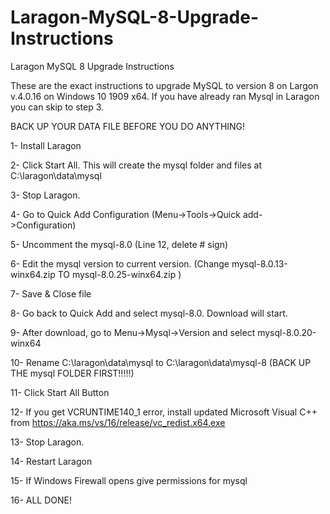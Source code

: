 # Laragon-MySQL-8-Upgrade-Instructions
Laragon MySQL 8 Upgrade Instructions


These are the exact instructions to upgrade MySQL to version 8 on Largon v.4.0.16 on Windows 10 1909 x64. If you have already ran Mysql in Laragon you can skip to step 3.

BACK UP YOUR DATA FILE BEFORE YOU DO ANYTHING!

1- Install Laragon

2- Click Start All. This will create the mysql folder and files at C:\laragon\data\mysql

3- Stop Laragon.

4- Go to Quick Add Configuration (Menu->Tools->Quick add->Configuration)

5- Uncomment the mysql-8.0 (Line 12, delete # sign)

6- Edit the mysql version to current version. (Change mysql-8.0.13-winx64.zip TO mysql-8.0.25-winx64.zip )

7- Save & Close file

8- Go back to Quick Add and select mysql-8.0. Download will start.

9- After download, go to Menu->Mysql->Version and select mysql-8.0.20-winx64

10- Rename C:\laragon\data\mysql to C:\laragon\data\mysql-8 (BACK UP THE mysql FOLDER FIRST!!!!!)

11- Click Start All Button

12- If you get VCRUNTIME140_1 error, install updated Microsoft Visual C++ from https://aka.ms/vs/16/release/vc_redist.x64.exe

13- Stop Laragon.

14- Restart Laragon

15- If Windows Firewall opens give permissions for mysql

16- ALL DONE!


